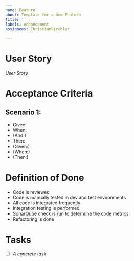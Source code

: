 ```yaml
---
name: Feature
about: Template for a new Feature
title: ''
labels: enhancement
assignees: ChristianBirchler

---
```


# User Story
*User Story*

# Acceptance Criteria
## Scenario 1:
* Given:
* When:
* (And:)
* Then:
* (Given:)
* (When:)
* (Then:)

# Definition of Done
* Code is reviewed
* Code is manually tested in dev and test environments
* All code is integrated frequently
* Integration testing is performed
* SonarQube check is run to determine the code metrics
* Refactoring is done

# Tasks
- [ ] *A concrete task*
